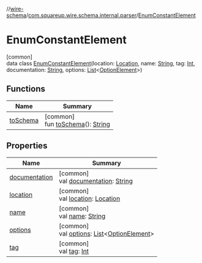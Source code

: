 //[wire-schema](../../../index.md)/[com.squareup.wire.schema.internal.parser](../index.md)/[EnumConstantElement](index.md)

# EnumConstantElement

[common]\
data class [EnumConstantElement](index.md)(location: [Location](../../com.squareup.wire.schema/-location/index.md), name: [String](https://kotlinlang.org/api/latest/jvm/stdlib/kotlin/-string/index.html), tag: [Int](https://kotlinlang.org/api/latest/jvm/stdlib/kotlin/-int/index.html), documentation: [String](https://kotlinlang.org/api/latest/jvm/stdlib/kotlin/-string/index.html), options: [List](https://kotlinlang.org/api/latest/jvm/stdlib/kotlin.collections/-list/index.html)&lt;[OptionElement](../-option-element/index.md)&gt;)

## Functions

| Name | Summary |
|---|---|
| [toSchema](to-schema.md) | [common]<br>fun [toSchema](to-schema.md)(): [String](https://kotlinlang.org/api/latest/jvm/stdlib/kotlin/-string/index.html) |

## Properties

| Name | Summary |
|---|---|
| [documentation](documentation.md) | [common]<br>val [documentation](documentation.md): [String](https://kotlinlang.org/api/latest/jvm/stdlib/kotlin/-string/index.html) |
| [location](location.md) | [common]<br>val [location](location.md): [Location](../../com.squareup.wire.schema/-location/index.md) |
| [name](name.md) | [common]<br>val [name](name.md): [String](https://kotlinlang.org/api/latest/jvm/stdlib/kotlin/-string/index.html) |
| [options](options.md) | [common]<br>val [options](options.md): [List](https://kotlinlang.org/api/latest/jvm/stdlib/kotlin.collections/-list/index.html)&lt;[OptionElement](../-option-element/index.md)&gt; |
| [tag](tag.md) | [common]<br>val [tag](tag.md): [Int](https://kotlinlang.org/api/latest/jvm/stdlib/kotlin/-int/index.html) |
